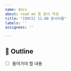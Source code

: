 ```yaml
---
name: docs
about: read me 등 문서 작성
title: "[DOCS] 11.00 문서이름"
labels: ''
assignees: ''

---
```


## 📝 Outline
- [ ] 들어가야 할 내용
